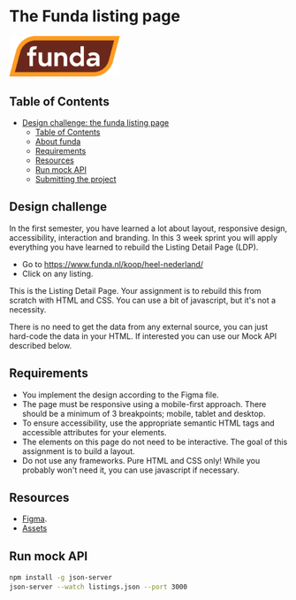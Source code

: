 # The Funda listing page

<img src="funda-logo-full.svg" width="200">

## Table of Contents

- [Design challenge: the funda listing page](#design-challenge-the-funda-listing-page)
  - [Table of Contents](#table-of-contents)
  - [About funda](#about-funda)
  - [Requirements](#requirements)
  - [Resources](#resources)
  - [Run mock API](#run-mock-api)
  - [Submitting the project](#submitting-the-project)

## Design challenge

In the first semester, you have learned a lot about layout, responsive design, accessibility, interaction and branding. In this 3 week sprint you will apply everything you have learned to rebuild the Listing Detail Page (LDP).

 * Go to https://www.funda.nl/koop/heel-nederland/
 * Click on any listing.

This is the Listing Detail Page. Your assignment is to rebuild this from scratch with HTML and CSS. You can use a bit of javascript, but it's not a necessity.

There is no need to get the data from any external source, you can just hard-code the data in your HTML. If interested you can use our Mock API described below.

## Requirements

 * You implement the design according to the Figma file.
 * The page must be responsive using a mobile-first approach. There should be a minimum of 3 breakpoints; mobile, tablet and desktop.
 * To ensure accessibility, use the appropriate semantic HTML tags and accessible attributes for your elements.
 * The elements on this page do not need to be interactive. The goal of this assignment is to build a layout.
 * Do not use any frameworks. Pure HTML and CSS only! While you probably won't need it, you can use javascript if necessary.

## Resources

 * [Figma](https://www.figma.com/design/ZV3q9GITY3nRVlvbRPhRtd/Listing-Detail-Page?node-id=0-1&t=5GAA3i0ibGIpv6VQ-1).
 * [Assets](https://brand.funda.nl)

## Run mock API
```bash
npm install -g json-server
json-server --watch listings.json --port 3000
```
